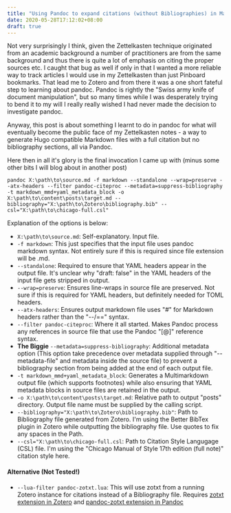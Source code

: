 ```yaml
---
title: "Using Pandoc to expand citations (without Bibliographies) in Markdown"
date: 2020-05-28T17:12:02+08:00
draft: true
---
```


Not very surprisingly I think, given the Zettelkasten technique originated from an academic background a number of practitioners are from the same background and thus there is quite a lot of emphasis on citing the proper sources etc. I caught that bug as well if only in that I wanted a more reliable way to track articles I would use in my Zettelkasten than just Pinboard bookmarks. That lead me to Zotero and from there it was a one short fateful step to learning about pandoc. Pandoc is rightly the "Swiss army knife of document manipulation", but so many times while I was desperately trying to bend it to my will I really really wished I had never made the decision to investigate pandoc.

Anyway, this post is about something I learnt to do in pandoc for what will eventually become the public face of my Zettelkasten notes - a way to generate Hugo compatible Markdown files with a full citation but no bibliography sections, all via Pandoc.

Here then in all it's glory is the final invocation I came up with (minus some other bits I will blog about in another post)
```shell
pandoc X:\path\to\source.md -f markdown --standalone --wrap=preserve --atx-headers --filter pandoc-citeproc --metadata=suppress-bibliography -t markdown_mmd+yaml_metadata_block -o X:\path\to\content\posts\target.md --bibliography="X:\path\to\Zotero\bibliography.bib" --csl="X:\path\to\chicago-full.csl"

```
Explanation of the options is below:
* ```X:\path\to\source.md```: Self-explanatory. Input file.
* ```-f markdown```: This just specifies that the input file uses pandoc markdown syntax. Not entirely sure if this is required since file extension will be .md.
* ```--standalone```: Required to ensure that YAML headers appear in the output file. It's unclear why "draft: false" in the YAML headers of the input file gets stripped in output.
* ```--wrap=preserve```: Ensures line-wraps in source file are preserved. Not sure if this is required for YAML headers, but definitely needed for TOML headers.
* ```--atx-headers```: Ensures output markdown file uses "#" for Markdown headers rather than the "--/==" syntax.
* ```--filter pandoc-citeproc```: Where it all started. Makes Pandoc process any references in source file that use the Pandoc "[@]" reference syntax.
* **The Biggie** ```--metadata=suppress-bibliography```: Additional metadata option (This option take precedence over metadata supplied through "--metadata-file" and metadata inside the source file) to prevent a bibliography section from being added at the end of each output file.
* ```-t markdown_mmd+yaml_metadata_block```: Generates a Multimarkdown output file (which supports footnotes) while also ensuring that YAML metadata blocks in source files are retained in the output.
* ```-o X:\path\to\content\posts\target.md```: Relative path to output "posts" directory. Output file name must be supplied by the calling script.
* ```--bibliography="X:\path\to\Zotero\bibliography.bib"```: Path to Bibliography file generated from Zotero. I'm using the Better BibTex plugin in Zotero while outputting the bibliography file. Use quotes to fix any spaces in the Path.
* ```--csl="X:\path\to\chicago-full.csl```: Path to Citation Style Langugage (CSL) file. I'm using the "Chicago Manual of Style 17th edition (full note)" citation style here.

#### Alternative (Not Tested!)
* ```--lua-filter pandoc-zotxt.lua```: This will use zotxt from a running Zotero instance for citations instead of a Bibliography file. Requires [zotxt extension in Zotero](https://github.com/egh/zotxt) and [pandoc-zotxt extension in Pandoc](https://github.com/odkr/pandoc-zotxt.lua)
